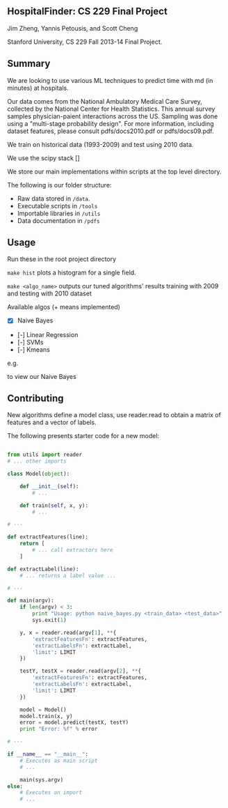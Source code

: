 HospitalFinder: CS 229 Final Project
---

Jim Zheng, Yannis Petousis, and Scott Cheng

Stanford University, CS 229 Fall 2013-14 Final Project. 

Summary
---

We are looking to use various ML techniques to predict time with md (in minutes) at hospitals.

Our data comes from the National Ambulatory Medical Care Survey, collected by the National Center for Health Statistics. This annual survey samples physician-paient interactions across
the US. Sampling was done using a "multi-stage probability design". For more information, including dataset features, please consult pdfs/docs2010.pdf or pdfs/docs09.pdf.

We train on historical data (1993-2009) and test using 2010 data. 

We use the scipy stack []

We store our main implementations within scripts at the top level directory.

The following is our folder structure:

- Raw data stored in `/data`.
- Executable scripts in `/tools`
- Importable libraries in `/utils`
- Data documentation in `/pdfs`

Usage
---

Run these in the root project directory

`make hist` plots a histogram for a single field. 

`make <algo_name>` outputs our tuned algorithms' results training with 2009 and testing with 2010 dataset

Available algos (+ means implemented)

- [x] Naive Bayes
- [-] Linear Regression
- [-] SVMs
- [-] Kmeans

e.g.

to view our Naive Bayes 

Contributing
---

New algorithms define a model class, use reader.read to obtain a matrix of features and a vector of labels. 

The following presents starter code for a new model:

```python

from utils import reader
# ... other imports

class Model(object):

	def __init__(self):
		# ...

	def train(self, x, y):
		# ...

# ---

def extractFeatures(line):
	return [
		# ... call extractors here
	]

def extractLabel(line):
	# ... returns a label value ...

# ---

def main(argv):
	if len(argv) < 3:
		print "Usage: python naive_bayes.py <train_data> <test_data>"
		sys.exit(1)

	y, x = reader.read(argv[1], **{
		'extractFeaturesFn': extractFeatures, 
		'extractLabelsFn': extractLabel, 
		'limit': LIMIT
	})

	testY, testX = reader.read(argv[2], **{
		'extractFeaturesFn': extractFeatures, 
		'extractLabelsFn': extractLabel, 
		'limit': LIMIT
	})

	model = Model()
	model.train(x, y)
	error = model.predict(testX, testY)
	print "Error: %f" % error

# ---

if __name__ == "__main__":
	# Executes as main script
	# ...

	main(sys.argv)
else:
	# Executes on import
	# ...

```